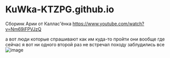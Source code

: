 # KuWka-KTZPG.github.io
Cборинк Арии от Каллас'ёнка 
https://www.youtube.com/watch?v=Nm69iFPVJzQ


а вот люди которые спрашивают как им куда-то пройти
они вообще где сейчас
я вот ни одного второй раз не встречал
походу заблудились все
![image](https://github.com/KuWka-KTZPG/KuWka-KTZPG.github.io/assets/114554646/7eca6f87-6de7-4893-8bba-ccfebcde4afb)
